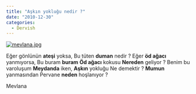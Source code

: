 ```yaml
---
title: "Aşkın yokluğu nedir ?"
date: "2010-12-30"
categories: 
  - Dervish
---
```


[![mevlana.jpg](/uploads/2010/12/mevlana.jpg)](/uploads/2010/12/mevlana.jpg "mevlana.jpg")

Eğer gönlünün **ateşi** yoksa, Bu tüten **duman** nedir ? Eğer **öd ağacı** yanmıyorsa, Bu buram **buram** **Öd ağacı** kokusu **Nereden** geliyor ? Benim bu varoluşum **Meydanda** iken, **Aşkın** yokluğu Ne demektir ? **Mumun** yanmasından Pervane **neden** hoşlanıyor ?

Mevlana
